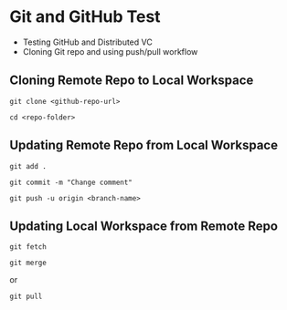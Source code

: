 # Git and GitHub Test

- Testing GitHub and Distributed VC
- Cloning Git repo and using push/pull workflow

## Cloning Remote Repo to Local Workspace

```commandline
git clone <github-repo-url>

cd <repo-folder>
```

## Updating Remote Repo from Local Workspace

```commandline
git add .

git commit -m "Change comment"

git push -u origin <branch-name>
```

## Updating Local Workspace from Remote Repo

```commandline
git fetch

git merge
```

or

```commandline
git pull
```
